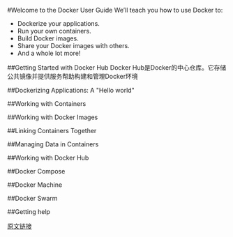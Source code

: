 #Welcome to the Docker User Guide
We’ll teach you how to use Docker to:

* Dockerize your applications.
* Run your own containers.
* Build Docker images.
* Share your Docker images with others.
* And a whole lot more!

##Getting Started with Docker Hub
Docker Hub是Docker的中心仓库。它存储公共镜像并提供服务帮助构建和管理Docker环境

##Dockerizing Applications: A "Hello world"

##Working with Containers

##Working with Docker Images 

##Linking Containers Together

##Managing Data in Containers

##Working with Docker Hub

##Docker Compose

##Docker Machine

##Docker Swarm

##Getting help

[原文链接](https://docs.docker.com/userguide/)